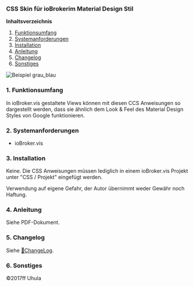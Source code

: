 ### CSS Skin für ioBrokerim Material Design Stil

**Inhaltsverzeichnis**

1. [Funktionsumfang](#1-funktionsumfang)
2. [Systemanforderungen](#2-systemanforderungen)
3. [Installation](#3-installation)
4. [Anleitung](#4-anleitung)
5. [Changelog](#5-changelog)
6. [Sonstiges](#6-sonstiges)

![Beispiel grau_blau](docs/grau_blau.png?raw=true)


### 1. Funktionsumfang
In ioBroker.vis gestaltete Views können mit diesen CCS Anweisungen so dargestellt werden, dass sie ähnlich dem  Look & Feel des Material Design Styles von Google funktionieren.


### 2. Systemanforderungen
* ioBroker.vis


### 3. Installation
Keine. Die CSS Anweisungen müssen lediglich in einem ioBroker.vis Projekt unter "CSS / Projekt" eingefügt werden.

Verwendung auf eigene Gefahr, der Autor übernimmt weder Gewähr noch Haftung.

### 4. Anleitung

Siehe PDF-Dokument.


### 5. Changelog
Siehe [:link:ChangeLog](./CHANGELOG.md).


### 6. Sonstiges


:copyright:2017ff Uhula
